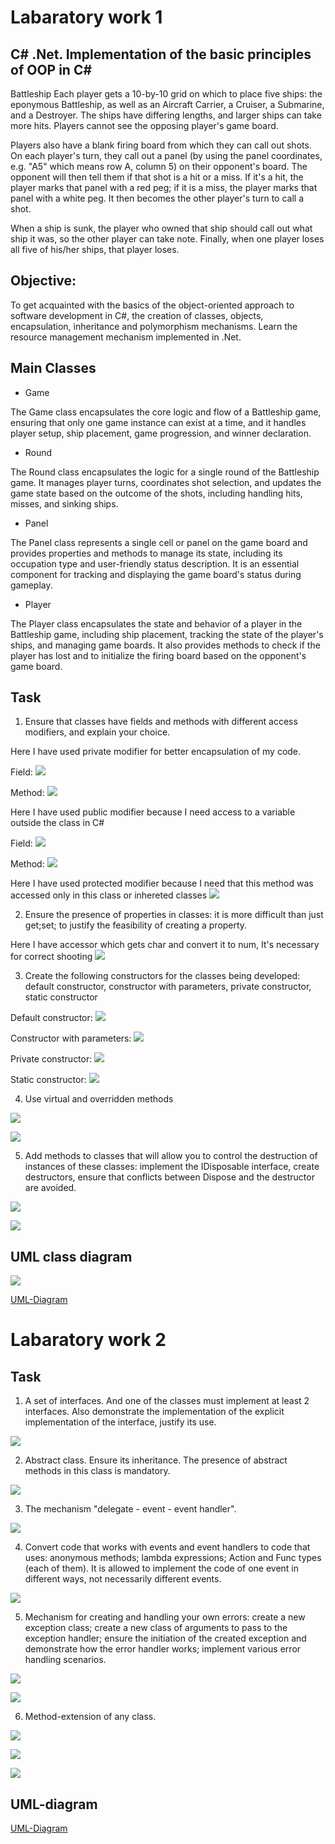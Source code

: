 # Labaratory work 1

## C# .Net. Implementation of the basic principles of OOP in C#

Battleship
Each player gets a 10-by-10 grid on which to place five ships: the eponymous Battleship, as well as an Aircraft Carrier, a Cruiser, a Submarine, and a Destroyer. The ships have differing lengths, and larger ships can take more hits. Players cannot see the opposing player's game board.

Players also have a blank firing board from which they can call out shots. On each player's turn, they call out a panel (by using the panel coordinates, e.g. "A5" which means row A, column 5) on their opponent's board. The opponent will then tell them if that shot is a hit or a miss. If it's a hit, the player marks that panel with a red peg; if it is a miss, the player marks that panel with a white peg. It then becomes the other player's turn to call a shot.

When a ship is sunk, the player who owned that ship should call out what ship it was, so the other player can take note. Finally, when one player loses all five of his/her ships, that player loses.

## Objective:

To get acquainted with the basics of the object-oriented approach to software development in C#, the creation of classes, objects, encapsulation, inheritance and polymorphism mechanisms. Learn the resource management mechanism implemented in .Net.

## Main Classes

* Game 

The Game class encapsulates the core logic and flow of a Battleship game, ensuring that only one game instance can exist at a time, and it handles player setup, ship placement, game progression, and winner declaration.

* Round 

The Round class encapsulates the logic for a single round of the Battleship game. It manages player turns, coordinates shot selection, and updates the game state based on the outcome of the shots, including handling hits, misses, and sinking ships.

* Panel

The Panel class represents a single cell or panel on the game board and provides properties and methods to manage its state, including its occupation type and user-friendly status description. It is an essential component for tracking and displaying the game board's status during gameplay.

* Player

The Player class encapsulates the state and behavior of a player in the Battleship game, including ship placement, tracking the state of the player's ships, and managing game boards. It also provides methods to check if the player has lost and to initialize the firing board based on the opponent's game board.

## Task 

1. Ensure that classes have fields and methods with different access modifiers, and explain your choice.

Here I have used private modifier for better encapsulation of my code.

Field:
![](./Images/lab1/1-private.jpg)

Method:
![](./Images/lab1/1-private-method.jpg)

Here I have used public modifier because I need access to a variable outside the class in C#

Field:
![](./Images/lab1/1-public.jpg)

Method:
![](./Images/lab1/1-public-method.jpg)

Here I have used protected modifier because I need that this method was accessed only in this class or inhereted classes
![](./Images/lab1/1-protected-method.jpg)

2. Ensure the presence of properties in classes: it is more difficult than just get;set; to justify the feasibility of creating a property.

Here I have accessor which gets char and convert it to num, It's necessary for correct shooting
![](./Images/lab1/2-get-set.jpg)

3. Create the following constructors for the classes being developed: default constructor, constructor with parameters, private constructor, static constructor

Default constructor:
![](./Images/lab1/3-defaultConstructor.jpg)

Constructor with parameters:
![](./Images/lab1/3-constructorWithParameters.jpg)

Private constructor:
![](./Images/lab1/3-privateConstructor.jpg)

Static constructor:
![](./Images/lab1/3-staticConstructor.jpg)

4. Use virtual and overridden methods

![](./Images/lab1/4-override.jpg)

![](./Images/lab1/4-vitrueal.jpg)

5. Add methods to classes that will allow you to control the destruction of instances of these classes: implement the IDisposable interface, create destructors, ensure that conflicts between Dispose and the destructor are avoided.

![](./Images/lab1/5-Destructor.jpg)

![](./Images/lab1/5-IDisposable.jpg)

## UML class diagram

![](./Images/lab1/UML-diagram.jpg)

[UML-Diagram](UML-class-diagram.vpp)

# Labaratory work 2

## Task 

1. A set of interfaces. And one of the classes must implement at least 2 interfaces. Also demonstrate the implementation of the explicit implementation of the interface, justify its use.

![](./Images/lab2/1-interfaces.jpg)

2. Abstract class. Ensure its inheritance. The presence of abstract methods in this class is mandatory.

![](./Images/lab2/2-abstract_class.jpg)

3. The mechanism "delegate - event - event handler".

![](./Images/lab2/3-events_delegates.jpg)

4. Convert code that works with events and event handlers to code that uses: anonymous methods; lambda expressions; Action and Func types (each of them). It is allowed to implement the code of one event in different ways, not necessarily different events.

![](./Images/lab2/4.jpg)

5. Mechanism for creating and handling your own errors: create a new exception class; create a new class of arguments to pass to the exception handler;
ensure the initiation of the created exception and demonstrate how the error handler works;
implement various error handling scenarios.

![](./Images/lab2/5-error_handler.jpg)

![](./Images/lab2/5-exception_class.jpg)

6. Method-extension of any class.

![](./Images/lab2/6-at.jpg)

![](./Images/lab2/6-find_neighbor.jpg)

![](./Images/lab2/6-range.jpg)

## UML-diagram

[UML-Diagram](UML-class-diagram.vpp)